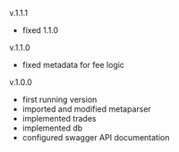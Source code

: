 v.1.1.1
- fixed 1.1.0

v.1.1.0
- fixed metadata for fee logic

v.1.0.0
- first running version
- imported and modified metaparser
- implemented trades
- implemented db
- configured swagger API documentation
